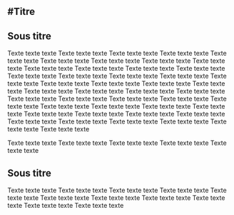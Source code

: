 #Titre
---
## Sous titre
Texte texte texte Texte texte texte Texte texte texte Texte texte texte Texte texte texte 
Texte texte texte Texte texte texte Texte texte texte 
Texte texte texte Texte texte texte Texte texte texte Texte texte texte Texte texte texte 
Texte texte texte Texte texte texte Texte texte texte Texte texte texte Texte texte texte Texte texte texte Texte texte texte Texte texte texte Texte texte texte Texte texte texte Texte texte texte Texte texte texte Texte texte texte Texte texte texte Texte texte texte Texte texte texte Texte texte texte Texte texte texte Texte texte texte Texte texte texte Texte texte texte Texte texte texte Texte texte texte 
Texte texte texte Texte texte texte Texte texte texte Texte texte texte Texte texte texte Texte texte texte Texte texte texte Texte texte texte Texte texte texte 

Texte texte texte Texte texte texte Texte texte texte Texte texte texte Texte texte texte 

## Sous titre

Texte texte texte Texte texte texte Texte texte texte Texte texte texte Texte texte texte Texte texte texte Texte texte texte Texte texte texte Texte texte texte Texte texte texte Texte texte texte 